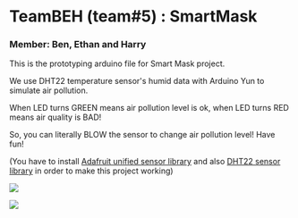 # TeamBEH (team#5) : SmartMask
### Member: Ben, Ethan and Harry

This is the prototyping arduino file for Smart Mask project.

We use DHT22 temperature sensor's humid data with Arduino Yun to simulate air pollution. 

When LED turns GREEN means air pollution level is ok, when LED turns RED means air quality is BAD! 

So, you can literally BLOW the sensor to change air pollution level! Have fun! 

(You have to install [Adafruit unified sensor library](https://github.com/adafruit/Adafruit_Sensor) and also [DHT22 sensor library](https://github.com/adafruit/DHT-sensor-library) in order to make this project working)

![](https://lh3.googleusercontent.com/oFTcnAjpcrKiOww6FD7KxS2RS919zozzT34u5KQLf7nhmbYndq5qAYIcT2tPBmwejAkcregTMkEbIoXnto22RTy1M1bbek82tQrrpjU6si8BJbAfDTL0zo3qLS4ZWpNdsWRDiSpN4KaZojMBg-PTc1bKQ66yt7XZOGF1HausRRQWU5jTxxClYSs9IPO_TkUknqJj6MLGILgkNmPLia9uciFqyg3SM3lpa4mH-qKa_I18UBkoXutb02KFhnxDfyHECZn77zIBL5AASP5bIMFDQABXVRtuODLseTJiXtaGtHhCaXI-Zd9USBXp4dXW985NCfux666efxS3V-0o0gWA6sG-RNJURtqOUUgRMilY9B_ZmB31mJ7wGe1501YDMai8YEChyv1yp_1sTRzd1L7jxp1kOyZIXLmOIlFtaOXDSMeQwDDfaoWBxnJeKk2UoToe72Ye_t-wn9eS6gAV1A_Xi2N3vNBlfJwB0S1ULA8Au4UZflpiR26rV7qM1FUZaoRCbHKEnXvI0bYcuYM4YI4U85PldFRwUOfeilciXMp_1BF9gr8zYO_YA-c2SLkHVkOOCH10BVZ0h504PxSoo8kLb6SMOoBqJhCgO7xDSxVHll-3FkJSqXnezQ=w554-h739-no)

![](https://lh3.googleusercontent.com/-1YoEW86ewELYPLw1wmMehyBcWCxBiqTgkBYNphhHJpJCknmMU61KRituknnBs7joVIxbI-6HqUwkNAQ_E99lIag1LJotzrXF5exLDmux5BpAnitLQk_0THn7_twJrzhZXD90sVPAA19NIQf1sDBSXwN4OYRKoNL_IF7xrJdP6xkZjcPlCF2Gf1XsF7hOqwLiDcZMrG7BDVhnSbOS8GvWLIvPEhiZUqk0D70ROgJxZH1qtEU6MtDMmbpbkZpuGBBqsDxzQioEvoaZbMJJDkAfqf3-Jngl-hyTObF6RDbtg7HRN0CWNUtZClETi6n8dhLrRHwV-NZxRRH5ey9X-wDpcYoZsYSOtJz_cCD2nNNKctAS21Ys_WCObrsSARU05DRjOnLWEFnmqRcgxk-TpuJumSBiCKUyN9X4_vbGdlTXqqeSjAPc8Ud4OEep-dUpa6CkYjoUJ3aig1vBfFb_7ryL7rvmpYpMVoxfZrtMYk3w-6f0ITR_AP4VipH9vyEHgc60HtnfoB6y7q4hQQCPiTgyEq3iwDvMP9IAd1p2kHpYA3F8OyWavALe6J3D45i1jkHLGx-b3-bnMz5sqEO4N7XxWSKQACuPoZvdRc3wi3mq3kmYXcMVoyNCA=w1134-h1511-no)
